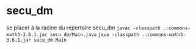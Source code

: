# secu_dm
se placer à la racine du répertoire secu_dm
```javac -classpath .:commons-math3-3.6.1.jar secu_dm/Main.java```
```java -classpath .:commons-math3-3.6.1.jar secu_dm.Main```
